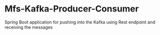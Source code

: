 # Mfs-Kafka-Producer-Consumer
Spring Boot application for pushing into the Kafka using Rest endpoint and receiving the messages
